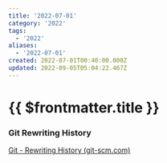 ```yaml
---
title: '2022-07-01'
category: '2022'
tags:
  - '2022'
aliases:
  - '2022-07-01'
created: 2022-07-01T00:40:00.000Z
updated: 2022-09-05T05:04:22.467Z
---
```


# {{ $frontmatter.title }}

### Git Rewriting History

[Git - Rewriting History (git-scm.com)](https://git-scm.com/book/en/v2/Git-Tools-Rewriting-History#:~:text=Changing%20Multiple%20Commit%20Messages,moving%20them%20to%20another%20one.)

